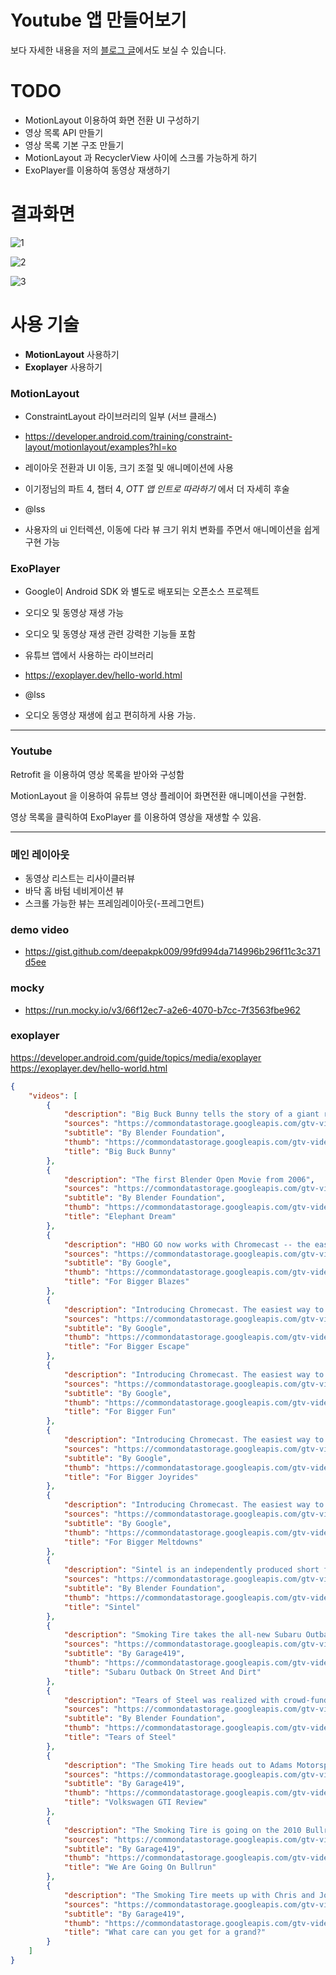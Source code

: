 # Youtube 앱 만들어보기

보다 자세한 내용을 저의 [블로그 글](https://whyprogrammer.tistory.com/603)에서도 보실 수 있습니다.

# TODO

- MotionLayout 이용하여 화면 전환 UI 구성하기
- 영상 목록 API 만들기
- 영상 목록 기본 구조 만들기
- MotionLayout 과 RecyclerView 사이에 스크롤 가능하게 하기
- ExoPlayer를 이용하여 동영상 재생하기


# 결과화면

![1](https://img1.daumcdn.net/thumb/R1280x0/?scode=mtistory2&fname=https%3A%2F%2Fblog.kakaocdn.net%2Fdn%2Fm3Wl6%2Fbtq9ynMlyEw%2FOinbZsUTZJalHydEeVLKS1%2Fimg.png)



![2](https://img1.daumcdn.net/thumb/R1280x0/?scode=mtistory2&fname=https%3A%2F%2Fblog.kakaocdn.net%2Fdn%2F5Fh5j%2Fbtq9weI9fln%2F9CZi8Bn4SfEUyzeWrTkKu1%2Fimg.png)

![3](https://img1.daumcdn.net/thumb/R1280x0/?scode=mtistory2&fname=https%3A%2F%2Fblog.kakaocdn.net%2Fdn%2Fw8fEM%2Fbtq9qlPZbV9%2FDPtnJhBcaM5DTzhnEHm2S1%2Fimg.png)


# 사용 기술

- **MotionLayout** 사용하기
- **Exoplayer** 사용하기



### MotionLayout

- ConstraintLayout 라이브러리의 일부 (서브 클래스)
- https://developer.android.com/training/constraint-layout/motionlayout/examples?hl=ko
- 레이아웃 전환과 UI 이동, 크기 조절 및 애니메이션에 사용
- 이기정님의 파트 4, 챕터 4, *OTT 앱 인트로 따라하기* 에서 더 자세히 후술

- @lss
- 사용자의 ui 인터렉션, 이동에 다라 뷰 크기 위치 변화를 주면서 애니메이션을 쉽게 구현 가능

### ExoPlayer

- Google이 Android SDK 와 별도로 배포되는 오픈소스 프로젝트
- 오디오 및 동영상 재생 가능
- 오디오 및 동영상 재생 관련 강력한 기능들 포함
- 유튜브 앱에서 사용하는 라이브러리
- https://exoplayer.dev/hello-world.html

- @lss
- 오디오 동영상 재생에 쉽고 편히하게 사용 가능.

---

### Youtube

Retrofit 을 이용하여 영상 목록을 받아와 구성함

MotionLayout 을 이용하여 유튜브 영상 플레이어 화면전환 애니메이션을 구현함.

영상 목록을 클릭하여 ExoPlayer 를 이용하여 영상을 재생할 수 있음.

---

### 메인 레이아웃

- 동영상 리스트는 리사이클러뷰
- 바닥 홈 바텀 네비게이션 뷰
- 스크롤 가능한 뷰는 프레임레이아웃(-프레그먼트)


### demo video
- https://gist.github.com/deepakpk009/99fd994da714996b296f11c3c371d5ee
  
### mocky
- https://run.mocky.io/v3/66f12ec7-a2e6-4070-b7cc-7f3563fbe962

### exoplayer
https://developer.android.com/guide/topics/media/exoplayer
https://exoplayer.dev/hello-world.html

```json
{
    "videos": [
        {
            "description": "Big Buck Bunny tells the story of a giant rabbit with a heart bigger than himself. When one sunny day three rodents rudely harass him, something snaps... and the rabbit ain't no bunny anymore! In the typical cartoon tradition he prepares the nasty rodents a comical revenge.\n\nLicensed under the Creative Commons Attribution license\nhttps://www.bigbuckbunny.org",
            "sources": "https://commondatastorage.googleapis.com/gtv-videos-bucket/sample/BigBuckBunny.mp4",
            "subtitle": "By Blender Foundation",
            "thumb": "https://commondatastorage.googleapis.com/gtv-videos-bucket/sample/images/BigBuckBunny.jpg",
            "title": "Big Buck Bunny"
        },
        {
            "description": "The first Blender Open Movie from 2006",
            "sources": "https://commondatastorage.googleapis.com/gtv-videos-bucket/sample/ElephantsDream.mp4",
            "subtitle": "By Blender Foundation",
            "thumb": "https://commondatastorage.googleapis.com/gtv-videos-bucket/sample/images/ElephantsDream.jpg",
            "title": "Elephant Dream"
        },
        {
            "description": "HBO GO now works with Chromecast -- the easiest way to enjoy online video on your TV. For when you want to settle into your Iron Throne to watch the latest episodes. For $35.\nLearn how to use Chromecast with HBO GO and more at google.com/chromecast.",
            "sources": "https://commondatastorage.googleapis.com/gtv-videos-bucket/sample/ForBiggerBlazes.mp4",
            "subtitle": "By Google",
            "thumb": "https://commondatastorage.googleapis.com/gtv-videos-bucket/sample/images/ForBiggerBlazes.jpg",
            "title": "For Bigger Blazes"
        },
        {
            "description": "Introducing Chromecast. The easiest way to enjoy online video and music on your TV—for when Batman's escapes aren't quite big enough. For $35. Learn how to use Chromecast with Google Play Movies and more at google.com/chromecast.",
            "sources": "https://commondatastorage.googleapis.com/gtv-videos-bucket/sample/ForBiggerEscapes.mp4",
            "subtitle": "By Google",
            "thumb": "https://commondatastorage.googleapis.com/gtv-videos-bucket/sample/images/ForBiggerEscapes.jpg",
            "title": "For Bigger Escape"
        },
        {
            "description": "Introducing Chromecast. The easiest way to enjoy online video and music on your TV. For $35.  Find out more at google.com/chromecast.",
            "sources": "https://commondatastorage.googleapis.com/gtv-videos-bucket/sample/ForBiggerFun.mp4",
            "subtitle": "By Google",
            "thumb": "https://commondatastorage.googleapis.com/gtv-videos-bucket/sample/images/ForBiggerFun.jpg",
            "title": "For Bigger Fun"
        },
        {
            "description": "Introducing Chromecast. The easiest way to enjoy online video and music on your TV—for the times that call for bigger joyrides. For $35. Learn how to use Chromecast with YouTube and more at google.com/chromecast.",
            "sources": "https://commondatastorage.googleapis.com/gtv-videos-bucket/sample/ForBiggerJoyrides.mp4",
            "subtitle": "By Google",
            "thumb": "https://commondatastorage.googleapis.com/gtv-videos-bucket/sample/images/ForBiggerJoyrides.jpg",
            "title": "For Bigger Joyrides"
        },
        {
            "description": "Introducing Chromecast. The easiest way to enjoy online video and music on your TV—for when you want to make Buster's big meltdowns even bigger. For $35. Learn how to use Chromecast with Netflix and more at google.com/chromecast.",
            "sources": "https://commondatastorage.googleapis.com/gtv-videos-bucket/sample/ForBiggerMeltdowns.mp4",
            "subtitle": "By Google",
            "thumb": "https://commondatastorage.googleapis.com/gtv-videos-bucket/sample/images/ForBiggerMeltdowns.jpg",
            "title": "For Bigger Meltdowns"
        },
        {
            "description": "Sintel is an independently produced short film, initiated by the Blender Foundation as a means to further improve and validate the free/open source 3D creation suite Blender. With initial funding provided by 1000s of donations via the internet community, it has again proven to be a viable development model for both open 3D technology as for independent animation film.\nThis 15 minute film has been realized in the studio of the Amsterdam Blender Institute, by an international team of artists and developers. In addition to that, several crucial technical and creative targets have been realized online, by developers and artists and teams all over the world.\nwww.sintel.org",
            "sources": "https://commondatastorage.googleapis.com/gtv-videos-bucket/sample/Sintel.mp4",
            "subtitle": "By Blender Foundation",
            "thumb": "https://commondatastorage.googleapis.com/gtv-videos-bucket/sample/images/Sintel.jpg",
            "title": "Sintel"
        },
        {
            "description": "Smoking Tire takes the all-new Subaru Outback to the highest point we can find in hopes our customer-appreciation Balloon Launch will get some free T-shirts into the hands of our viewers.",
            "sources": "https://commondatastorage.googleapis.com/gtv-videos-bucket/sample/SubaruOutbackOnStreetAndDirt.mp4",
            "subtitle": "By Garage419",
            "thumb": "https://commondatastorage.googleapis.com/gtv-videos-bucket/sample/images/SubaruOutbackOnStreetAndDirt.jpg",
            "title": "Subaru Outback On Street And Dirt"
        },
        {
            "description": "Tears of Steel was realized with crowd-funding by users of the open source 3D creation tool Blender. Target was to improve and test a complete open and free pipeline for visual effects in film - and to make a compelling sci-fi film in Amsterdam, the Netherlands.  The film itself, and all raw material used for making it, have been released under the Creatieve Commons 3.0 Attribution license. Visit the tearsofsteel.org website to find out more about this, or to purchase the 4-DVD box with a lot of extras.  (CC) Blender Foundation - https://www.tearsofsteel.org",
            "sources": "https://commondatastorage.googleapis.com/gtv-videos-bucket/sample/TearsOfSteel.mp4",
            "subtitle": "By Blender Foundation",
            "thumb": "https://commondatastorage.googleapis.com/gtv-videos-bucket/sample/images/TearsOfSteel.jpg",
            "title": "Tears of Steel"
        },
        {
            "description": "The Smoking Tire heads out to Adams Motorsports Park in Riverside, CA to test the most requested car of 2010, the Volkswagen GTI. Will it beat the Mazdaspeed3's standard-setting lap time? Watch and see...",
            "sources": "https://commondatastorage.googleapis.com/gtv-videos-bucket/sample/VolkswagenGTIReview.mp4",
            "subtitle": "By Garage419",
            "thumb": "https://commondatastorage.googleapis.com/gtv-videos-bucket/sample/images/VolkswagenGTIReview.jpg",
            "title": "Volkswagen GTI Review"
        },
        {
            "description": "The Smoking Tire is going on the 2010 Bullrun Live Rally in a 2011 Shelby GT500, and posting a video from the road every single day! The only place to watch them is by subscribing to The Smoking Tire or watching at BlackMagicShine.com",
            "sources": "https://commondatastorage.googleapis.com/gtv-videos-bucket/sample/WeAreGoingOnBullrun.mp4",
            "subtitle": "By Garage419",
            "thumb": "https://commondatastorage.googleapis.com/gtv-videos-bucket/sample/images/WeAreGoingOnBullrun.jpg",
            "title": "We Are Going On Bullrun"
        },
        {
            "description": "The Smoking Tire meets up with Chris and Jorge from CarsForAGrand.com to see just how far $1,000 can go when looking for a car.The Smoking Tire meets up with Chris and Jorge from CarsForAGrand.com to see just how far $1,000 can go when looking for a car.",
            "sources": "https://commondatastorage.googleapis.com/gtv-videos-bucket/sample/WhatCarCanYouGetForAGrand.mp4",
            "subtitle": "By Garage419",
            "thumb": "https://commondatastorage.googleapis.com/gtv-videos-bucket/sample/images/WhatCarCanYouGetForAGrand.jpg",
            "title": "What care can you get for a grand?"
        }
    ]
}
```
